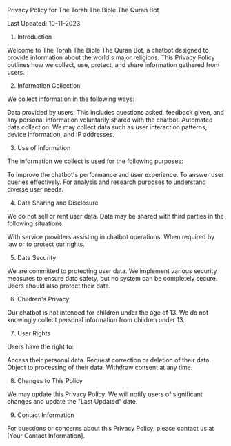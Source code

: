 Privacy Policy for The Torah The Bible The Quran Bot

Last Updated: 10-11-2023

1. Introduction

Welcome to The Torah The Bible The Quran Bot, a chatbot designed to provide information about the world's major religions. This Privacy Policy outlines how we collect, use, protect, and share information gathered from users.


2. Information Collection

We collect information in the following ways:

Data provided by users: This includes questions asked, feedback given, and any personal information voluntarily shared with the chatbot.
Automated data collection: We may collect data such as user interaction patterns, device information, and IP addresses.


3. Use of Information

The information we collect is used for the following purposes:

To improve the chatbot's performance and user experience.
To answer user queries effectively.
For analysis and research purposes to understand diverse user needs.


4. Data Sharing and Disclosure

We do not sell or rent user data. Data may be shared with third parties in the following situations:

With service providers assisting in chatbot operations.
When required by law or to protect our rights.


5. Data Security

We are committed to protecting user data. We implement various security measures to ensure data safety, but no system can be completely secure. Users should also protect their data.


6. Children's Privacy

Our chatbot is not intended for children under the age of 13. We do not knowingly collect personal information from children under 13.


7. User Rights

Users have the right to:

Access their personal data.
Request correction or deletion of their data.
Object to processing of their data.
Withdraw consent at any time.


8. Changes to This Policy

We may update this Privacy Policy. We will notify users of significant changes and update the "Last Updated" date.


9. Contact Information

For questions or concerns about this Privacy Policy, please contact us at [Your Contact Information].

